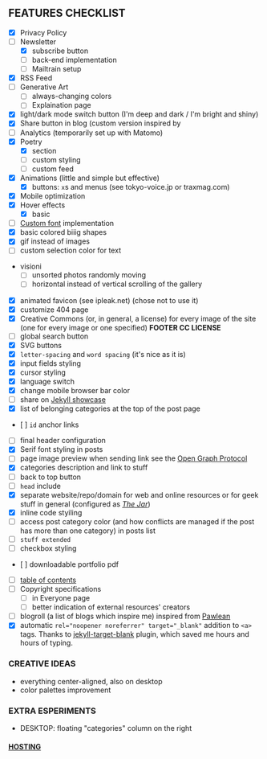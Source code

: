 ## FEATURES CHECKLIST

- [x] Privacy Policy
- [ ] Newsletter
	- [x] subscribe button
	- [ ] back-end implementation
	- [ ] Mailtrain setup
- [x] RSS Feed
- [ ] Generative Art
	- [ ] always-changing colors
	- [ ] Explaination page
- [x] light/dark mode switch button (I'm deep and dark / I'm bright and shiny)
- [x] Share button in blog (custom version inspired by 
- [ ] Analytics (temporarily set up with Matomo)
- [x] Poetry
	- [x] section
	- [ ] custom styling
	- [ ] custom feed
- [x] Animations (little and simple but effective)
	- [x] buttons: `x`s and menus (see tokyo-voice.jp or traxmag.com)
- [x] Mobile optimization
- [x] Hover effects
	- [x] basic
- [ ] [Custom font](https://xplosionmind.tk/Typography#Custom-font) implementation
- [x] basic colored biiig shapes
- [x] gif instead of images 
- [ ] custom selection color for text
- visioni
    - [ ] unsorted photos randomly moving
    - [ ] horizontal instead of vertical scrolling of the gallery
- [x] animated favicon (see ipleak.net) (chose not to use it)
- [x] customize 404 page
- [x] Creative Commons (or, in general, a license) for every image of the site (one for every image or one specified) **FOOTER CC LICENSE**
- [ ] global search button
- [x] SVG buttons
- [x] `letter-spacing` and `word spacing` (it's nice as it is)
- [x] input fields styling
- [x] cursor styling
- [x] language switch
- [x] change mobile browser bar color
- [ ] share on [Jekyll showcase](https://github.com/planetjekyll/showcase)
- [x] list of belonging categories at the top of the post page
- [ ] `id` anchor links
- [ ] final header configuration
- [x] Serif font styling in posts
- [ ] page image preview when sending link see the [Open Graph Protocol](https://ogp.me/)
- [x] categories description and link to stuff
- [ ] back to top button
- [ ] `head` include
- [x] separate website/repo/domain for web and online resources or for geek stuff in general (configured as _[The Jar](xplosionmind.tk/jar)_)
- [x] inline code styiling
- [ ] access post category color (and how conflicts are managed if the post has more than one category) in posts list
- [ ] `stuff extended`
- [ ] checkbox styling
- [ ] downloadable portfolio pdf
- [ ] [table of contents](https://github.com/allejo/jekyll-toc)
- [ ] Copyright specifications
	- [ ] in Everyone page
	- [ ] better indication of external resources' creators
- [ ] blogroll (a list of blogs which inspire me) inspired from [Pawlean](https://pawlean.com/blogroll)
- [x] automatic `rel="noopener noreferrer" target="_blank"` addition to `<a>` tags. Thanks to [jekyll-target-blank](https://github.com/keithmifsud/jekyll-target-blank) plugin, which saved me hours and hours of typing.

### CREATIVE IDEAS

- everything center-aligned, also on desktop
- color palettes improvement

### EXTRA ESPERIMENTS

- DESKTOP: floating "categories" column on the right

#### [HOSTING](https://forum.privacytools.io/t/privacy-friendly-source-code-hosting-recommendations/3316)
